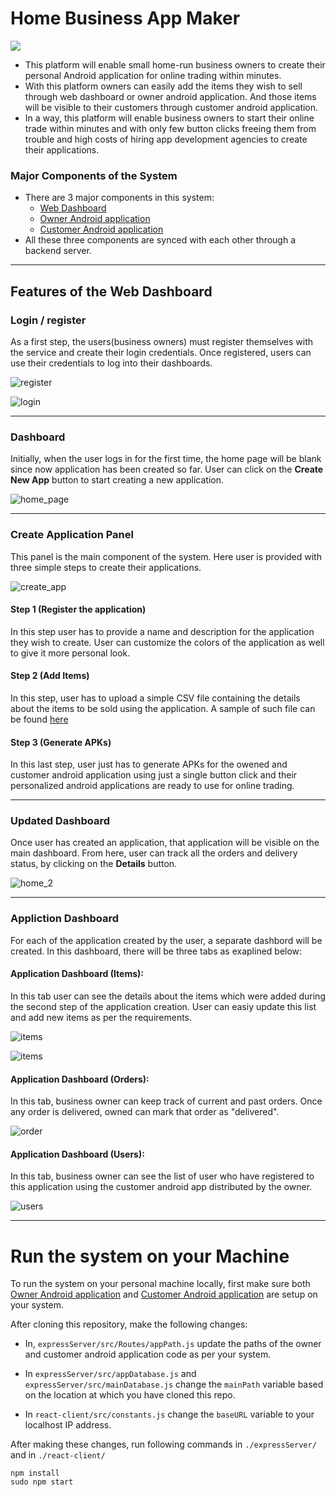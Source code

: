 # Home Business App Maker

![](./statics/home_page_image.png)

- This platform will enable small home-run business owners to create their
personal Android application for online trading within minutes.
- With this platform owners can easily add the items they wish to sell through
web dashboard or owner android application. And those items will be visible
to their customers through customer android application.
- In a way, this platform will enable business owners to start their online trade
within minutes and with only few button clicks freeing them from trouble and
high costs of hiring app development agencies to create their applications.

### Major Components of the System

- There are 3 major components in this system:
  - [Web Dashboard](https://github.com/rahul2805/HomeBusinessMaker)
  - [Owner Android application](https://github.com/rahul2805/OwnerApp)
  - [Customer Android application](https://github.com/rahul2805/CustomerApp)
- All these three components are synced with each other through a backend server.

<hr/>

## Features of the Web Dashboard


### Login / register

As a first step, the users(business owners) must register themselves with the service and create their login credentials. Once registered, users can use their credentials to log into their dashboards.

![register](./statics/app_register.png)

![login](./statics/app_login.png)

<hr/>

### Dashboard


Initially, when the user logs in for the first time, the home page will be blank since now application has been created so far. User can click on the <b>Create New App</b> button to start creating a new application.

![home_page](./statics/app_home.png)

<hr/>

### Create Application Panel

This panel is the main component of the system. Here user is provided with three simple steps to create their applications.

![create_app](./statics/app_create.png)

#### Step 1 (Register the application)

In this step user has to provide a name and description for the application they wish to create. User can customize the colors of the application as well to give it more personal look.

#### Step 2 (Add Items)

In this step, user has to upload a simple CSV file containing the details about the items to be sold using the application. A sample of such file can be found [here](./jewellery.txt)

#### Step 3 (Generate APKs)

In this last step, user just has to generate APKs for the owened and customer android application using just a single button click and their personalized android applications are ready to use for online trading.

<hr/>

### Updated Dashboard

Once user has created an application, that application will be visible on the main dashboard. From here, user can track all the orders and delivery status, by clicking on the <b>Details</b> button.

![home_2](./statics/app_home2.png)

<hr/>

### Appliction Dashboard

For each of the application created by the user, a separate dashbord will be created. In this dashboard, there will be three tabs as exaplined below:

#### Application Dashboard (Items):

In this tab user can see the details about the items which were added during the second step of the application creation. User can easiy update this list and add new items as per the requirements.

![items](./statics/app_items.png)

![items](./statics/app_add_item.png)

#### Application Dashboard (Orders):

In this tab, business owner can keep track of current and past orders. Once any order is delivered, owned can mark that order as "delivered".

![order](./statics/app_orders.png)

#### Application Dashboard (Users):

In this tab, business owner can see the list of user who have registered to this application using the customer android app distributed by the owner.

![users](./statics/app_users.png)

<hr/>

# Run the system on your Machine

To run the system on your personal machine locally, first make sure both [Owner Android application](https://github.com/rahul2805/OwnerApp) and [Customer Android application](https://github.com/rahul2805/CustomerApp) are setup on your system.

After cloning this repository, make the following changes:

- In, ```expressServer/src/Routes/appPath.js``` update the paths of the owner and customer android application code as per your system.

- In ```expressServer/src/appDatabase.js``` and ```expressServer/src/mainDatabase.js``` change the ```mainPath``` variable based on the location at which you have cloned this repo.

- In ```react-client/src/constants.js``` change the ```baseURL``` variable to your localhost IP address.

After making these changes, run following commands in ```./expressServer/``` and in ```./react-client/```

```
npm install
sudo npm start
```
